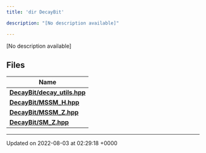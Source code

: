 ```yaml
---
title: 'dir DecayBit'

description: "[No description available]"

---
```







[No description available]

## Files

| Name           |
| -------------- |
| **[DecayBit/decay_utils.hpp](/documentation/code/darkbit_development/files/decay__utils_8hpp/#file-decay-utils.hpp)**  |
| **[DecayBit/MSSM_H.hpp](/documentation/code/darkbit_development/files/mssm__h_8hpp/#file-mssm-h.hpp)**  |
| **[DecayBit/MSSM_Z.hpp](/documentation/code/darkbit_development/files/mssm__z_8hpp/#file-mssm-z.hpp)**  |
| **[DecayBit/SM_Z.hpp](/documentation/code/darkbit_development/files/sm__z_8hpp/#file-sm-z.hpp)**  |






-------------------------------

Updated on 2022-08-03 at 02:29:18 +0000
